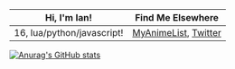 | Hi, I'm Ian!               | Find Me Elsewhere                                                                           |
|----------------------------|---------------------------------------------------------------------------------------------|
| 16, lua/python/javascript! | [MyAnimeList](https://myanimelist.net/profile/1teq), [Twitter](https://twitter.com/1tequre) |
[![Anurag's GitHub stats](https://github-readme-stats.vercel.app/api?username=it3qure&theme=transparent)](https://github.com/anuraghazra/github-readme-stats)
